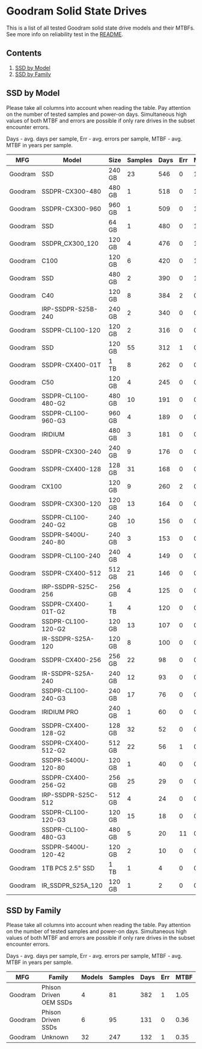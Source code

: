 Goodram Solid State Drives
==========================

This is a list of all tested Goodram solid state drive models and their MTBFs. See
more info on reliability test in the [README](https://github.com/linuxhw/SMART).

Contents
--------

1. [ SSD by Model  ](#ssd-by-model)
2. [ SSD by Family ](#ssd-by-family)

SSD by Model
------------

Please take all columns into account when reading the table. Pay attention on the
number of tested samples and power-on days. Simultaneous high values of both MTBF
and errors are possible if only rare drives in the subset encounter errors.

Days - avg. days per sample,
Err  - avg. errors per sample,
MTBF - avg. MTBF in years per sample.

| MFG       | Model              | Size   | Samples | Days  | Err   | MTBF |
|-----------|--------------------|--------|---------|-------|-------|------|
| Goodram   | SSD                | 240 GB | 23      | 546   | 0     | 1.50   |
| Goodram   | SSDPR-CX300-480    | 480 GB | 1       | 518   | 0     | 1.42   |
| Goodram   | SSDPR-CX300-960    | 960 GB | 1       | 509   | 0     | 1.40   |
| Goodram   | SSD                | 64 GB  | 1       | 480   | 0     | 1.32   |
| Goodram   | SSDPR_CX300_120    | 120 GB | 4       | 476   | 0     | 1.30   |
| Goodram   | C100               | 120 GB | 6       | 420   | 0     | 1.15   |
| Goodram   | SSD                | 480 GB | 2       | 390   | 0     | 1.07   |
| Goodram   | C40                | 120 GB | 8       | 384   | 2     | 0.98   |
| Goodram   | IRP-SSDPR-S25B-240 | 240 GB | 2       | 340   | 0     | 0.93   |
| Goodram   | SSDPR-CL100-120    | 120 GB | 2       | 316   | 0     | 0.87   |
| Goodram   | SSD                | 120 GB | 55      | 312   | 1     | 0.85   |
| Goodram   | SSDPR-CX400-01T    | 1 TB   | 8       | 262   | 0     | 0.72   |
| Goodram   | C50                | 120 GB | 4       | 245   | 0     | 0.67   |
| Goodram   | SSDPR-CL100-480-G2 | 480 GB | 10      | 191   | 0     | 0.52   |
| Goodram   | SSDPR-CL100-960-G3 | 960 GB | 4       | 189   | 0     | 0.52   |
| Goodram   | IRIDIUM            | 480 GB | 3       | 181   | 0     | 0.50   |
| Goodram   | SSDPR-CX300-240    | 240 GB | 9       | 176   | 0     | 0.48   |
| Goodram   | SSDPR-CX400-128    | 128 GB | 31      | 168   | 0     | 0.46   |
| Goodram   | CX100              | 120 GB | 9       | 260   | 2     | 0.46   |
| Goodram   | SSDPR-CX300-120    | 120 GB | 13      | 164   | 0     | 0.45   |
| Goodram   | SSDPR-CL100-240-G2 | 240 GB | 10      | 156   | 0     | 0.43   |
| Goodram   | SSDPR-S400U-240-80 | 240 GB | 3       | 153   | 0     | 0.42   |
| Goodram   | SSDPR-CL100-240    | 240 GB | 4       | 149   | 0     | 0.41   |
| Goodram   | SSDPR-CX400-512    | 512 GB | 21      | 146   | 0     | 0.40   |
| Goodram   | IRP-SSDPR-S25C-256 | 256 GB | 4       | 125   | 0     | 0.34   |
| Goodram   | SSDPR-CX400-01T-G2 | 1 TB   | 4       | 120   | 0     | 0.33   |
| Goodram   | SSDPR-CL100-120-G2 | 120 GB | 13      | 107   | 0     | 0.30   |
| Goodram   | IR-SSDPR-S25A-120  | 120 GB | 8       | 100   | 0     | 0.28   |
| Goodram   | SSDPR-CX400-256    | 256 GB | 22      | 98    | 0     | 0.27   |
| Goodram   | IR-SSDPR-S25A-240  | 240 GB | 12      | 93    | 0     | 0.26   |
| Goodram   | SSDPR-CL100-240-G3 | 240 GB | 17      | 76    | 0     | 0.21   |
| Goodram   | IRIDIUM PRO        | 240 GB | 1       | 60    | 0     | 0.17   |
| Goodram   | SSDPR-CX400-128-G2 | 128 GB | 32      | 52    | 0     | 0.14   |
| Goodram   | SSDPR-CX400-512-G2 | 512 GB | 22      | 56    | 1     | 0.13   |
| Goodram   | SSDPR-S400U-120-80 | 120 GB | 1       | 40    | 0     | 0.11   |
| Goodram   | SSDPR-CX400-256-G2 | 256 GB | 25      | 29    | 0     | 0.08   |
| Goodram   | IRP-SSDPR-S25C-512 | 512 GB | 4       | 24    | 0     | 0.07   |
| Goodram   | SSDPR-CL100-120-G3 | 120 GB | 15      | 18    | 0     | 0.05   |
| Goodram   | SSDPR-CL100-480-G3 | 480 GB | 5       | 20    | 11    | 0.04   |
| Goodram   | SSDPR-S400U-120-42 | 120 GB | 2       | 10    | 0     | 0.03   |
| Goodram   | 1TB PCS 2.5" SSD   | 1 TB   | 1       | 4     | 0     | 0.01   |
| Goodram   | IR_SSDPR_S25A_120  | 120 GB | 1       | 2     | 0     | 0.01   |

SSD by Family
-------------

Please take all columns into account when reading the table. Pay attention on the
number of tested samples and power-on days. Simultaneous high values of both MTBF
and errors are possible if only rare drives in the subset encounter errors.

Days - avg. days per sample,
Err  - avg. errors per sample,
MTBF - avg. MTBF in years per sample.

| MFG       | Family                 | Models | Samples | Days  | Err   | MTBF |
|-----------|------------------------|--------|---------|-------|-------|------|
| Goodram   | Phison Driven OEM SSDs | 4      | 81      | 382   | 1     | 1.05   |
| Goodram   | Phison Driven SSDs     | 6      | 95      | 131   | 0     | 0.36   |
| Goodram   | Unknown                | 32     | 247     | 132   | 1     | 0.35   |
